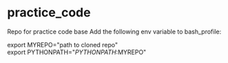 # practice_code
Repo for practice code base
Add the following env variable to bash_profile:

export MYREPO="path to cloned repo"                                 
export PYTHONPATH="${PYTHONPATH}:$MYREPO"
